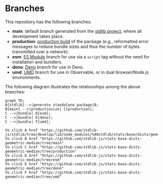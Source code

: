 <!--

@license Apache-2.0

Copyright (c) 2022 The Stdlib Authors.

Licensed under the Apache License, Version 2.0 (the "License");
you may not use this file except in compliance with the License.
You may obtain a copy of the License at

    http://www.apache.org/licenses/LICENSE-2.0

Unless required by applicable law or agreed to in writing, software
distributed under the License is distributed on an "AS IS" BASIS,
WITHOUT WARRANTIES OR CONDITIONS OF ANY KIND, either express or implied.
See the License for the specific language governing permissions and
limitations under the License.

-->

# Branches

This repository has the following branches:

-   **main**: default branch generated from the [stdlib project][stdlib-url], where all development takes place.
-   **production**: [production build][production-url] of the package (e.g., reformatted error messages to reduce bundle sizes and thus the number of bytes transmitted over a network).
-   **esm**: [ES Module][esm-url] branch for use via a `script` tag without the need for installation and bundlers.
-   **deno**: [Deno][deno-url] branch for use in Deno.
-   **umd**: [UMD][umd-url] branch for use in Observable, or in dual browser/Node.js environments.

The following diagram illustrates the relationships among the above branches:

```mermaid
graph TD;
A[stdlib]-->|generate standalone package|B;
B[main] -->|productionize| C[production];
C -->|bundle| D[esm];
C -->|bundle| E[deno];
C -->|bundle| F[umd];

%% click A href "https://github.com/stdlib-js/stdlib/tree/develop/lib/node_modules/%40stdlib/stats/base/dists/geometric/median"
%% click B href "https://github.com/stdlib-js/stats-base-dists-geometric-median/tree/main"
%% click C href "https://github.com/stdlib-js/stats-base-dists-geometric-median/tree/production"
%% click D href "https://github.com/stdlib-js/stats-base-dists-geometric-median/tree/esm"
%% click E href "https://github.com/stdlib-js/stats-base-dists-geometric-median/tree/deno"
%% click F href "https://github.com/stdlib-js/stats-base-dists-geometric-median/tree/umd"
```

[stdlib-url]: https://github.com/stdlib-js/stdlib/tree/develop/lib/node_modules/%40stdlib/stats/base/dists/geometric/median
[production-url]: https://github.com/stdlib-js/stats-base-dists-geometric-median/tree/production
[deno-url]: https://github.com/stdlib-js/stats-base-dists-geometric-median/tree/deno
[umd-url]: https://github.com/stdlib-js/stats-base-dists-geometric-median/tree/umd
[esm-url]: https://github.com/stdlib-js/stats-base-dists-geometric-median/tree/esm